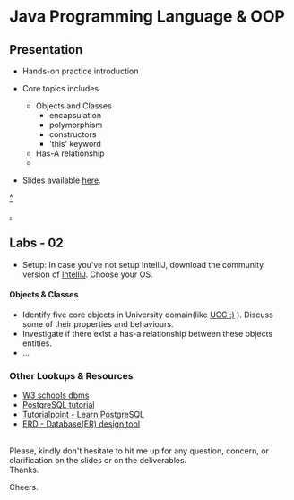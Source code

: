 # Java Programming Language & OOP

## Presentation
* Hands-on practice introduction
* Core topics includes
    * Objects and Classes
        * encapsulation
        * polymorphism
        * constructors
        * 'this' keyword
    * Has-A relationship
    * 
    
* Slides available [here](https://docs.google.com/presentation/d/1JWxiHHf01sNBmsMSi3QcVnVFChNKkIjbZEDgm1idGZE/edit?usp=sharing).


[^](https://github.com/pkErbynn/04-tlc-java-sample/tree/master/src/io/turntabl/university)

[.](https://github.com/pkErbynn/projects-microservice/tree/threaded-cli-ui/src/main/java/io/turntable/projectwebservice)

## Labs - 02 
* Setup: In case you've not setup IntelliJ, download the community version of [IntelliJ](https://www.jetbrains.com/idea/download/#section=windows). Choose your OS.
#### Objects & Classes
* Identify five core objects in University domain(like [UCC :)](https://www.google.com/maps/uv?hl=en&pb=!1s0xfddfed6fc798569%3A0x7531c2a02fe48636!3m1!7e115!4shttps%3A%2F%2Flh5.googleusercontent.com%2Fp%2FAF1QipNSarQTgSQ_yLcQ9fFD_Rg-pGNThcstyOgJqVAl%3Dw216-h144-k-no!5suniversity%20of%20cape%20coast%20-%20Google%20Search!15sCgIgAQ&imagekey=!1e10!2sAF1QipNSarQTgSQ_yLcQ9fFD_Rg-pGNThcstyOgJqVAl&sa=X&ved=2ahUKEwjLkqjRx_HpAhWzgVwKHWaFAKwQoiowFHoECB0QBg) ). Discuss some of their properties and behaviours.
* Investigate if there exist a has-a relationship between these objects entities.
* ...

### Other Lookups & Resources
 - [W3 schools dbms](https://www.w3schools.in/dbms/)
 - [PostgreSQL tutorial](https://www.postgresqltutorial.com/)
 - [Tutorialpoint - Learn PostgreSQL](https://www.tutorialspoint.com/postgresql/postgresql_group_by.htm)
 - [ERD - Database(ER) design tool](https://erdplus.com/) 

<br>
Please, kindly don't hesitate to hit me up for any question, concern, or clarification on the slides or on the deliverables. 

<br>
Thanks. 

Cheers.